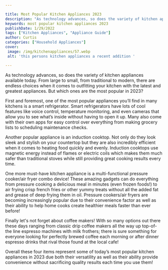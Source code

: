 ```yaml
---

title: Most Popular Kitchen Appliances 2023
description: "As technology advances, so does the variety of kitchen appliances available today. From large to small, from traditional to modern...see more detail"
keywords: most popular kitchen appliances 2023
publishDate: 1/29/2022
tags: ["Kitchen Appliances", "Appliance Guide"]
author: Curtis
categories: ["Household Appliances"]
cover: 
 image: /img/kitchenappliances/57.webp
 alt: 'this persons kitchen appliances a recent addition '

---
```


As technology advances, so does the variety of kitchen appliances available today. From large to small, from traditional to modern, there are endless choices when it comes to outfitting your kitchen with the latest and greatest appliances. But which ones are the most popular in 2023?

First and foremost, one of the most popular appliances you’ll find in many kitchens is a smart refrigerator. Smart refrigerators have lots of cool features like voice control, temperature monitoring, and even cameras that allow you to see what’s inside without having to open it up. Many also come with their own apps for easy control over everything from making grocery lists to scheduling maintenance checks.

Another popular appliance is an induction cooktop. Not only do they look sleek and stylish on your countertop but they are also incredibly efficient when it comes to heating food quickly and evenly. Induction cooktops use magnetic energy instead of flames or electric coils which makes them much safer than traditional stoves while still providing great cooking results every time. 

One more must-have kitchen appliance is a multi-functional pressure cooker/air fryer combo device! These amazing gadgets can do everything from pressure cooking a delicious meal in minutes (even frozen foods!) to air frying crisp french fries or other yummy treats without all the added fat and grease of deep frying them in oil. Pressure cookers/air fryers are becoming increasingly popular due to their convenience factor as well as their ability to help home cooks create healthier meals faster than ever before! 

Finally let's not forget about coffee makers! With so many options out there these days ranging from classic drip coffee makers all the way up top-of-the line espresso machines with milk frothers; there is sure something for everyone looking for perfectly brewed coffee each morning or after dinner espresso drinks that rival those found at the local cafe! 

Overall these four items represent some of today’s most popular kitchen appliances in 2023 due both their versatility as well as their ability provide convenience without sacrificing quality results each time you use them!
